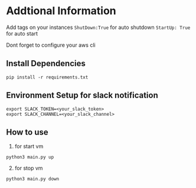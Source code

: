 # Addtional Information
   Add tags on your instances `ShutDown:True` for auto shutdown `StartUp: True` for auto start

   Dont forget to configure your aws cli

## Install Dependencies
```
pip install -r requirements.txt
```

## Environment Setup for slack notification
```
export SLACK_TOKEN=<your_slack_token>
export SLACK_CHANNEL=<your_slack_channel>
```

## How to use
1. for start vm
```
python3 main.py up
```

2. for stop vm
```
python3 main.py down
```
